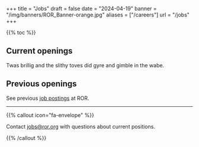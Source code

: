 +++
title = "Jobs"
draft = false
date = "2024-04-19"
banner = "/img/banners/ROR_Banner-orange.jpg"
aliases = ["/careers"]
url = "/jobs"
+++

{{% toc %}}

## Current openings

Twas brillig and the slithy toves did gyre and gimble in the wabe. 


## Previous openings

See previous [job postings](/tags/jobs/) at ROR. 


***

{{% callout icon="fa-envelope" %}}

Contact <jobs@ror.org> with questions about current positions.

{{% /callout %}}
 
